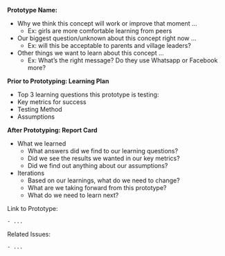 **Prototype Name:**
- Why we think this concept will work or improve that moment ...
	- Ex: girls are more comfortable learning from peers
- Our biggest question/unknown about this concept right now ...
	- Ex: will this be acceptable to parents and village leaders?
- Other things we want to learn about this concept ... 
	- Ex: What’s the right message? Do they use Whatsapp or Facebook more?

**Prior to Prototyping: Learning Plan**
- Top 3 learning questions this prototype is testing:
- Key metrics for success
- Testing Method
- Assumptions

**After Prototyping: Report Card**
- What we learned
	- What answers did we find to our learning questions? 
	- Did we see the results we wanted in our key metrics? 
	- Did we find out anything about our assumptions?
- Iterations
	- Based on our learnings, what do we need to change?
	- What are we taking forward from this prototype?
	- What do we need to learn next?

Link to Prototype:

	- ...

Related Issues:

	- ...